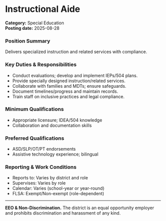 # Instructional Aide

**Category:** Special Education  
**Posting date:** 2025-08-28

### Position Summary

Delivers specialized instruction and related services with compliance.

### Key Duties & Responsibilities
- Conduct evaluations; develop and implement IEPs/504 plans.
- Provide specially designed instruction/related services.
- Collaborate with families and MDTs; ensure safeguards.
- Document timelines/progress and maintain records.
- Train staff on inclusive practices and legal compliance.

### Minimum Qualifications
- Appropriate licensure; IDEA/504 knowledge
- Collaboration and documentation skills

### Preferred Qualifications
- ASD/SLP/OT/PT endorsements
- Assistive technology experience; bilingual

### Reporting & Work Conditions
- Reports to: Varies by district and role
- Supervises: Varies by role
- Calendar: Varies (school-year or year-round)
- FLSA: Exempt/Non-exempt (role-dependent)

---
**EEO & Non-Discrimination.** The district is an equal opportunity employer and prohibits discrimination and harassment of any kind.
